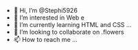 - 👋 Hi, I’m @Stephi5926
- 👀 I’m interested in Web e
- 🌱 I’m currently learning HTML and CSS ...
- 💞️ I’m looking to collaborate on .flowers
- 📫 How to reach me ...

<!---
Stephi5926/Stephi5926 is a ✨ special ✨ repository because its `README.md` (this file) appears on your GitHub profile.
You can click the Preview link to take a look at your changes.
--->
